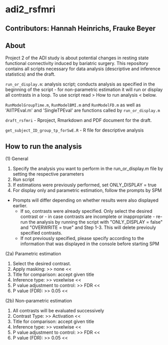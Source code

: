 # adi2_rsfmri

## Contributors: Hannah Heinrichs, Frauke Beyer

## About

Project 2 of the ADI study is about potential changes in resting state functional connectivity induced by bariatric surgery. This repository contains all scripts necessary for data analysis (descriptive and inference statistics) and the draft.

`run_or_display.m`: analysis script; conducts analysis as specified in the beginning of the script - for non-parametric estimation it will run or display all contrasts in a loop. To use script read > How to run analysis < below.

`RunModelGroupTime.m`, `RunModelBMI.m` and `RunModelFD.m` as well as 'AllTPEval.m' and 'SingleTPEval' are functions called by `run_or_display.m`

`draft_rsfmri` - Rproject, Rmarkdown and PDF document for the draft.

`get_subject_ID_group_tp_forSwE.R` - R file for descriptive analysis


## How to run the analysis

(1) General

1. Specify the analysis you want to perform in the run_or_display.m file by setting the respective parameters
2. Run script
3. If estimations were previously performed, set ONLY_DISPLAY = true
4. For display only and parametric estimation, follow the prompts by SPM

  - Prompts will differ depending on whether results were also displayed earlier.
	   - If so, contrasts were already specified. Only select the desired contrast or - in case contrasts are incomplete or inappropriate - re-run the analysis by running the script with "ONLY_DISPLAY = false" and "OVERWRITE = true" and Step 1-3. This will delete previouly specified contrasts.
	   - If not previously specified, please specify according to the information that was displayed in the console before starting SPM

(2a) Parametric estimation
1. Select the desired contrast.
2. Apply masking: >> none <<
3. Title for comparison: accept given title
4. Inference type: >> voxelwise <<
5. P value adjustment to control: >> FDR <<
6. P value (FDR): >> 0.05 <<

(2b) Non-parametric estimation
1. All contrasts will be evaluated successively
2. Contrast Type: >> Activation <<
3. Title for comparison: accept given title
4. Inference type: >> voxelwise <<
5. P value adjustment to control: >> FDR <<
6. P value (FDR): >> 0.05 <<
